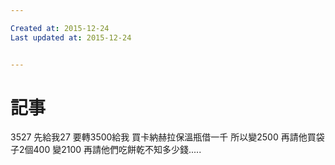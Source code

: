 ```yaml
---

Created at: 2015-12-24
Last updated at: 2015-12-24


---
```


# 記事


3527
先給我27
要轉3500給我
買卡納赫拉保溫瓶借一千
所以變2500
再請他買袋子2個400
變2100
再請他們吃餅乾不知多少錢.....

